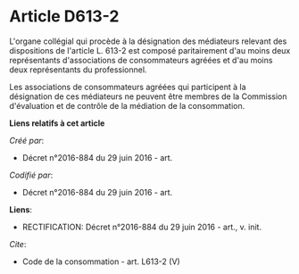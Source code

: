 # Article D613-2

L'organe collégial qui procède à la désignation des médiateurs relevant des dispositions de l'article L. 613-2 est composé
paritairement d'au moins deux représentants d'associations de consommateurs agréées et d'au moins deux représentants du
professionnel. 

Les associations de consommateurs agréées qui participent à la désignation de ces médiateurs ne peuvent être membres de la
Commission d'évaluation et de contrôle de la médiation de la consommation.

**Liens relatifs à cet article**

_Créé par_:

  - Décret n°2016-884 du 29 juin 2016 - art.

_Codifié par_:

  - Décret n°2016-884 du 29 juin 2016 - art.

**Liens**:

  - RECTIFICATION: Décret n°2016-884 du 29 juin 2016 - art., v. init.

_Cite_:

  - Code de la consommation - art. L613-2 (V)
